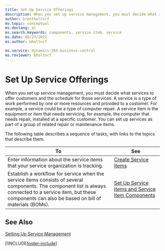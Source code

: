 ```yaml
---
title: Set Up Service Offerings
description: When you set up service management, you must decide what services to offer customers and the schedule for those services.
author: brentholtorf
ms.topic: conceptual
ms.devlang: al
ms.search.keywords: components, service item, service
ms.date: 06/23/2021
ms.author: bholtorf

ms.service: dynamics-365-business-central
ms.reviewer: bholtorf
---
```


# Set Up Service Offerings
When you set up service management, you must decide what services to offer customers and the schedule for those services. A service is a type of work performed by one or more resources and provided to a customer. For example, a service could be a type of computer repair. A service item is the equipment or item that needs servicing, for example, the computer that needs repair, installed at a specific customer. You can set up services as part of a group of related repair or maintenance items.  
  
The following table describes a sequence of tasks, with links to the topics that describe them.  
  
|**To**|**See**|  
|------------|-------------|  
|Enter information about the service items that your service organization is tracking.|[Create Service Items](service-how-to-create-service-items.md)|  
|Establish a workflow for service when the service items consists of several components. The component list is always connected to a service item, but these components can also be based on bill of materials (BOMs).|[Set Up Service Items and Service Item Components](service-how-setup-service-items.md)|  
  
## See Also  
[Setting Up Service Management](service-setup-service.md)   

[!INCLUDE[footer-include](includes/footer-banner.md)]